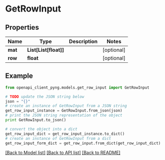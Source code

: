 # GetRowInput


## Properties
Name | Type | Description | Notes
------------ | ------------- | ------------- | -------------
**mat** | **List[List[float]]** |  | [optional] 
**row** | **float** |  | [optional] 

## Example

```python
from openapi_client_pyng.models.get_row_input import GetRowInput

# TODO update the JSON string below
json = "{}"
# create an instance of GetRowInput from a JSON string
get_row_input_instance = GetRowInput.from_json(json)
# print the JSON string representation of the object
print GetRowInput.to_json()

# convert the object into a dict
get_row_input_dict = get_row_input_instance.to_dict()
# create an instance of GetRowInput from a dict
get_row_input_form_dict = get_row_input.from_dict(get_row_input_dict)
```
[[Back to Model list]](../README.md#documentation-for-models) [[Back to API list]](../README.md#documentation-for-api-endpoints) [[Back to README]](../README.md)


